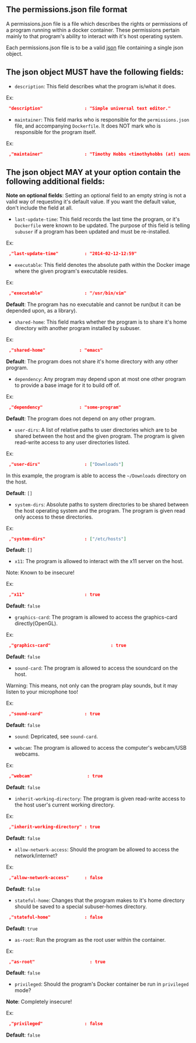 The permissions.json file format
--------------------------------

A permissions.json file is a file which describes the rights or permissions of a program running within a docker container.  These permissions pertain mainly to that program's ability to interact with it's host operating system.

Each permissions.json file is to be a valid [json](http://www.ecma-international.org/publications/files/ECMA-ST/ECMA-404.pdf) file containing a single json object.

The json object MUST have the following fields:
-----------------------------------------

 * `description`: This field describes what the program is/what it does.

  Ex:

  ````json
   "description"                : "Simple universal text editor."
  ````

 * `maintainer`: This field marks who is responsible for the `permissions.json` file, and accompanying `Dockerfile`.  It does NOT mark who is responsible for the program itself.

  Ex:
  
  ````json
   ,"maintainer"                : "Timothy Hobbs <timothyhobbs (at) seznam dot cz>"
  ````

The json object MAY at your option contain the following additional fields:
---------------------------------------------------------------------------

**Note on optional fields**: Setting an optional field to an empty string is not a valid way of requesting it's default value.  If you want the default value, don't include the field at all.

 * `last-update-time`: This field records the last time the program, or it's `Dockerfile` were known to be updated.  The purpose of this field is telling `subuser` if a program has been updated and must be re-installed.

  Ex:

  ````json
   ,"last-update-time"          : "2014-02-12-12:59"
  ````

 * `executable`: This field denotes the absolute path within the Docker image where the given program's executable resides.

  Ex:

  ````json
   ,"executable"                : "/usr/bin/vim"
  ````

 **Default**: The program has no executable and cannot be run(but it can be depended upon, as a library).

 * `shared-home`: This field marks whether the program is to share it's home directory with another program installed by subuser.

  Ex:

  ````json
   ,"shared-home"             : "emacs"
  ````

 **Default**: The program does not share it's home directory with any other program.

 * `dependency`: Any program may depend upon at most one other program to provide a base image for it to build off of.

  Ex:

  ````json
   ,"dependency"              : "some-program"
  ````

 **Default**: The program does not depend on any other program.

 * `user-dirs`: A list of relative paths to user directories which are to be shared between the host and the given program. The program is given read-write access to any user directories listed.

  Ex:

  ````json
   ,"user-dirs"                 : ["Downloads"]
  ````

  In this example, the program is able to access the `~/Downloads` directory on the host. 


  **Default**: `[]`


 * `system-dirs`: Absolute paths to system directories to be shared between the host operating system and the program.  The program is given read only access to these directories.

  Ex:

  ````json
   ,"system-dirs"               : ["/etc/hosts"]
  ````

  **Default**: `[]`

 * `x11`: The program is allowed to interact with the x11 server on the host.

  Note: Known to be insecure!

  Ex:

  ````json
   ,"x11"                       : true
  ````

  **Default**: `false`

 * `graphics-card`: The program is allowed to access the graphics-card directly(OpenGL).

  Ex:

  ````json
   ,"graphics-card"                       : true
  ````

  **Default**: `false`

 * `sound-card`:  The program is allowed to access the soundcard on the host.

Warning: This means, not only can the program play sounds, but it may listen to your microphone too!

  Ex:

  ````json
   ,"sound-card"                : true
  ````

  **Default**: `false`

 * `sound`: Depricated, see `sound-card`.

 * `webcam`: The program is allowed to access the computer's webcam/USB webcams.

  Ex:

  ````json
   ,"webcam"                     : true
  ````

  **Default**: `false`

 * `inherit-working-directory`: The program is given read-write access to the host user's current working directory.

  Ex:

  ````json
   ,"inherit-working-directory" : true
  ````

  **Default**: `false`

 * `allow-network-access`: Should the program be allowed to access the network/internet?

  Ex:

  ````json
   ,"allow-network-access"      : false
  ````

  **Default**: `false`

 * `stateful-home`: Changes that the program makes to it's home directory should be saved to a special subuser-homes directory.

  ````json
   ,"stateful-home"             : false
  ````

  **Default**: `true`

 * `as-root`: Run the program as the root user within the container.

 Ex:

 ````json
  ,"as-root"                     : true
 ````

 **Default**: `false`

 * `privileged`: Should the program's Docker container be run in `privileged` mode?

  **Note**: Completely insecure!

  Ex:

  ````json
   ,"privileged"                : false
  ````

  **Default**: `false`
